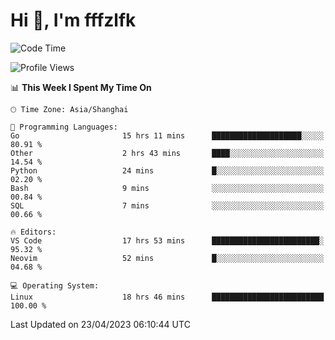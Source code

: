 # Hi 👋, I'm fffzlfk

<!--START_SECTION:waka-->
![Code Time](http://img.shields.io/badge/Code%20Time-169%20hrs%206%20mins-blue)

![Profile Views](http://img.shields.io/badge/Profile%20Views-0-blue)

📊 **This Week I Spent My Time On** 

```text
🕑︎ Time Zone: Asia/Shanghai

💬 Programming Languages: 
Go                       15 hrs 11 mins      ████████████████████░░░░░   80.91 % 
Other                    2 hrs 43 mins       ████░░░░░░░░░░░░░░░░░░░░░   14.54 % 
Python                   24 mins             █░░░░░░░░░░░░░░░░░░░░░░░░   02.20 % 
Bash                     9 mins              ░░░░░░░░░░░░░░░░░░░░░░░░░   00.84 % 
SQL                      7 mins              ░░░░░░░░░░░░░░░░░░░░░░░░░   00.66 % 

🔥 Editors: 
VS Code                  17 hrs 53 mins      ████████████████████████░   95.32 % 
Neovim                   52 mins             █░░░░░░░░░░░░░░░░░░░░░░░░   04.68 % 

💻 Operating System: 
Linux                    18 hrs 46 mins      █████████████████████████   100.00 % 
```


 Last Updated on 23/04/2023 06:10:44 UTC
<!--END_SECTION:waka-->
